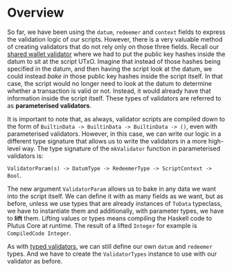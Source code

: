 # Overview

So far, we have been using the `datum`, `redeemer` and `context` fields to express the validation logic of our scripts. However, there is a very valuable method of creating validators that do not rely only on those three fields. Recall our [shared wallet validator](../typed-validators/a-shared-wallet-script.md) where we had to put the public key hashes inside the datum to sit at the script UTxO. Imagine that instead of those hashes being specified in the datum, and then having the script look at the datum, we could instead _bake_ _in_ those public key hashes inside the script itself. In that case, the script would no longer need to look at the datum to determine whether a transaction is valid or not. Instead, it would already have that information inside the script itself. These types of validators are referred to as **parameterised validators**.

It is important to note that, as always, validator scripts are compiled down to the form of `BuiltinData -> BuiltinData -> BuiltinData -> ()`, even with parameterised validators. However, in this case, we can write our logic in a different type signature that allows us to write the validators in a more high-level way. The type signature of the `mkValidator` function in parameterised validators is:

`ValidatorParam(s) -> DatumType -> RedeemerType -> ScriptContext -> Bool`.

The new argument `ValidatorParam` allows us to bake in any data we want into the script itself. We can define it with as many fields as we want, but as before, unless we use types that are already instances of `ToData` typeclass, we have to instantiate them and additionally, with parameter types, we have to **lift** them. Lifting values or types means compiling the Haskell code to Plutus Core at runtime. The result of a lifted `Integer` for example is `CompiledCode Integer`.&#x20;

As with [typed validators](broken-reference), we can still define our own `datum` and `redeemer` types. And we have to create the `ValidatorTypes` instance to use with our validator as before.
